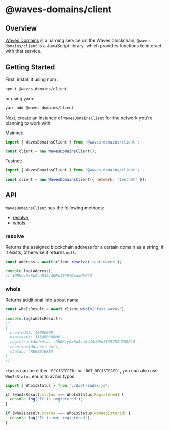 # @waves-domains/client

## Overview

[Waves Domains](https://waves.domains/) is a naming service on the Waves
blockchain, `@waves-domains/client` is a JavaScript library, which provides
functions to interact with that service.

## Getting Started

First, install it using npm:

```sh
npm i @waves-domains/client
```

or using yarn:

```sh
yarn add @waves-domains/client
```

Next, create an instance of `WavesDomainsClient` for the network you're planning
to work with:

Mainnet:

```javascript
import { WavesDomainsClient } from '@waves-domains/client';

const client = new WavesDomainsClient();
```

Testnet:

```javascript
import { WavesDomainsClient } from '@waves-domains/client';

const client = new WavesDomainsClient({ network: 'testnet' });
```

## API

`WavesDomainsClient` has the following methods:

- [resolve](#resolve)
- [whoIs](#whois)

### resolve

Returns the assigned blockchain address for a certain domain as a string, if it
exists, otherwise it returns `null`:

```javascript
const address = await client.resolve('test.waves');

console.log(address);
// 3NBKzyQx8pAvaR444dDKuJT397DAdXURPLQ
```

### whoIs

Returns additional info about name:

```javascript
const whoIsResult = await client.whoIs('test.waves');

console.log(whoIsResult);
/*
{
  createdAt: 10000000,
  expiresAt: 31546000000,
  registrantAddress: '3NBKzyQx8pAvaR444dDKuJT397DAdXURPLQ',
  resolverAddress: null,
  status: 'REGISTERED'
}
*/
```

`status` can be either `'REGISTERED'` or `'NOT_REGISTERED'`, you can also use
`WhoIsStatus` enum to avoid typos:

```javascript
import { WhoIsStatus } from './dist/index.js';

if (whoIsResult.status === WhoIsStatus.Registered) {
  console.log('It is registered');
}

if (whoIsResult.status === WhoIsStatus.NotRegistered) {
  console.log('It is not registered');
}
```
